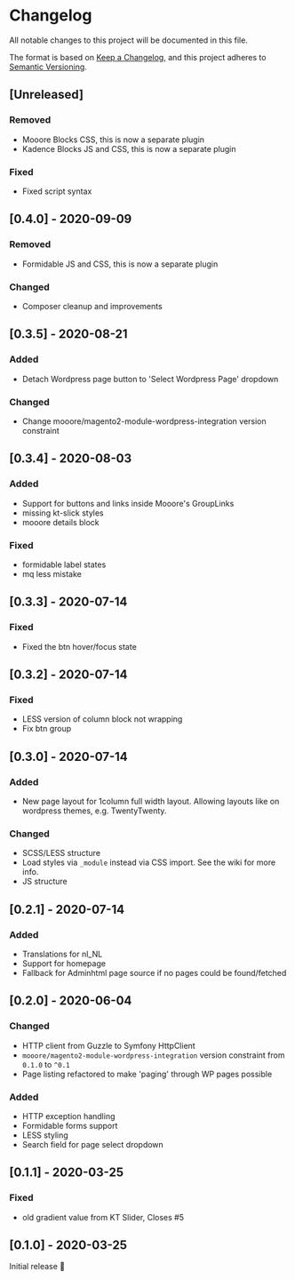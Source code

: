 # Changelog
All notable changes to this project will be documented in this file.

The format is based on [Keep a Changelog](https://keepachangelog.com/en/1.0.0/),
and this project adheres to [Semantic Versioning](https://semver.org/spec/v2.0.0.html).

## [Unreleased]
### Removed
- Mooore Blocks CSS, this is now a separate plugin
- Kadence Blocks JS and CSS, this is now a separate plugin

### Fixed
- Fixed script syntax

## [0.4.0] - 2020-09-09
### Removed
- Formidable JS and CSS, this is now a separate plugin

### Changed
- Composer cleanup and improvements

## [0.3.5] - 2020-08-21
### Added
- Detach Wordpress page button to 'Select Wordpress Page' dropdown

### Changed
- Change mooore/magento2-module-wordpress-integration version constraint

## [0.3.4] - 2020-08-03
### Added
- Support for buttons and links inside Mooore's GroupLinks
- missing kt-slick styles
- mooore details block

### Fixed
- formidable label states
- mq less mistake

## [0.3.3] - 2020-07-14
### Fixed
- Fixed the btn hover/focus state

## [0.3.2] - 2020-07-14
### Fixed
- LESS version of column block not wrapping
- Fix btn group

## [0.3.0] - 2020-07-14
### Added
- New page layout for 1column full width layout.
  Allowing layouts like on wordpress themes, e.g. TwentyTwenty.

### Changed
- SCSS/LESS structure
- Load styles via `_module` instead via CSS import.
  See the wiki for more info.
- JS structure

## [0.2.1] - 2020-07-14
### Added
- Translations for nl_NL
- Support for homepage
- Fallback for Adminhtml page source if no pages could be found/fetched

## [0.2.0] - 2020-06-04
### Changed
- HTTP client from Guzzle to Symfony HttpClient
- `mooore/magento2-module-wordpress-integration` version constraint from `0.1.0` to `^0.1`
- Page listing refactored to make 'paging' through WP pages possible

### Added
- HTTP exception handling
- Formidable forms support
- LESS styling
- Search field for page select dropdown

## [0.1.1] - 2020-03-25
### Fixed
- old gradient value from KT Slider, Closes #5

## [0.1.0] - 2020-03-25

Initial release 🎉
